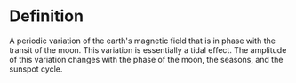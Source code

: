 # Definition

A periodic variation of the earth's magnetic field that is in phase with
the transit of the moon. This variation is essentially a tidal effect.
The amplitude of this variation changes with the phase of the moon, the
seasons, and the sunspot cycle.
